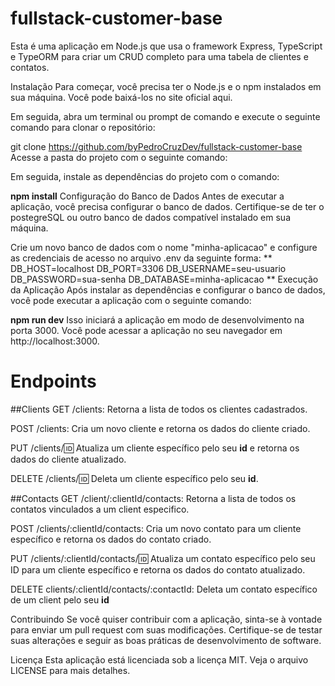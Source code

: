 # fullstack-customer-base

Esta é uma aplicação em Node.js que usa o framework Express, TypeScript e TypeORM para criar um CRUD completo para uma tabela de clientes e contatos.

Instalação
Para começar, você precisa ter o Node.js e o npm instalados em sua máquina. Você pode baixá-los no site oficial aqui.

Em seguida, abra um terminal ou prompt de comando e execute o seguinte comando para clonar o repositório:


git clone 
https://github.com/byPedroCruzDev/fullstack-customer-base
Acesse a pasta do projeto com o seguinte comando:

Em seguida, instale as dependências do projeto com o comando:


**npm install**
Configuração do Banco de Dados
Antes de executar a aplicação, você precisa configurar o banco de dados. Certifique-se de ter o postegreSQL ou outro banco de dados compatível instalado em sua máquina.

Crie um novo banco de dados com o nome "minha-aplicacao" e configure as credenciais de acesso no arquivo .env da seguinte forma:
**
DB_HOST=localhost
DB_PORT=3306
DB_USERNAME=seu-usuario
DB_PASSWORD=sua-senha
DB_DATABASE=minha-aplicacao
**
Execução da Aplicação
Após instalar as dependências e configurar o banco de dados, você pode executar a aplicação com o seguinte comando:

**npm run dev**
Isso iniciará a aplicação em modo de desenvolvimento na porta 3000. Você pode acessar a aplicação no seu navegador em http://localhost:3000.

# Endpoints
##Clients
GET /clients: Retorna a lista de todos os clientes cadastrados.

POST /clients: Cria um novo cliente e retorna os dados do cliente criado.

PUT /clients/:id: Atualiza um cliente específico pelo seu **id** e retorna os dados do cliente atualizado.

DELETE /clients/:id: Deleta um cliente específico pelo seu **id**.

##Contacts
GET /client/:clientId/contacts: Retorna a lista de todos os contatos vinculados a um client especifico.

POST /clients/:clientId/contacts: Cria um novo contato para um cliente específico e retorna os dados do contato criado.

PUT /clients/:clientId/contacts/:id: Atualiza um contato específico pelo seu ID para um cliente específico e retorna os dados do contato atualizado.

DELETE clients/:clientId/contacts/:contactId: Deleta um contato específico de um client pelo seu **id**


Contribuindo
Se você quiser contribuir com a aplicação, sinta-se à vontade para enviar um pull request com suas modificações. Certifique-se de testar suas alterações e seguir as boas práticas de desenvolvimento de software.

Licença
Esta aplicação está licenciada sob a licença MIT. Veja o arquivo LICENSE para mais detalhes.
